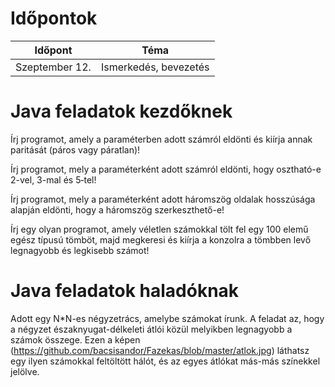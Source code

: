 # Időpontok

Időpont | Téma
------------------- | -------------
Szeptember 12. | Ismerkedés, bevezetés

# Java feladatok kezdőknek

Írj programot, amely a paraméterben adott számról eldönti és kiírja annak paritását (páros vagy páratlan)!

Írj programot, mely a paraméterként adott számról eldönti, hogy osztható-e 2-vel, 3-mal és 5‑tel!

Írj programot, mely a paraméterként adott háromszög oldalak hosszúsága alapján eldönti, hogy a háromszög
szerkeszthető-e!

Írj egy olyan programot, amely véletlen számokkal tölt fel egy 100 elemű egész típusú tömböt, majd megkeresi és kiírja a konzolra a tömbben levő legnagyobb és legkisebb számot!


# Java feladatok haladóknak

Adott egy N*N-es négyzetrács, amelybe számokat írunk. A feladat az, hogy a négyzet északnyugat-délkeleti átlói közül melyikben legnagyobb a számok összege. Ezen a képen (https://github.com/bacsisandor/Fazekas/blob/master/atlok.jpg) láthatsz egy ilyen számokkal feltöltött hálót, és az egyes átlókat más-más színekkel jelölve.
